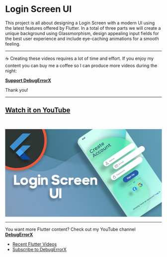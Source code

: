 # Login Screen UI

This project is all about designing a Login Screen with a modern UI using the latest features offered by Flutter. In a total of three parts we will create a unique background using Glassmorphism, design appealing input fields for the best user experience and include eye-caching animations for a smooth feeling.

---

☕️ Creating these videos requires a lot of time and effort. If you enjoy my content you can buy me a coffee so I can produce more videos during the night:

[**Support DebugErrorX**](https://www.buymeacoffee.com/debugerrorx)

Thank you!

---

## [Watch it on YouTube](https://www.youtube.com/playlist?list=PLz3ulyTHbIEcUKeDqTAMPDsNu3VERlwm9)

<br>

![Login Screen UI](thumbnail.png)

---

You want more Flutter content? Check out my YouTube channel [**DebugErrorX**](https://www.youtube.com/channel/UCtY6vtwLqivmnquY1fg-BkQ)
- [Recent Flutter Videos](https://www.youtube.com/channel/UCtY6vtwLqivmnquY1fg-BkQ/videos)
- [Subscribe to DebugErrorX](https://www.youtube.com/channel/UCtY6vtwLqivmnquY1fg-BkQ?sub_confirmation=1)
